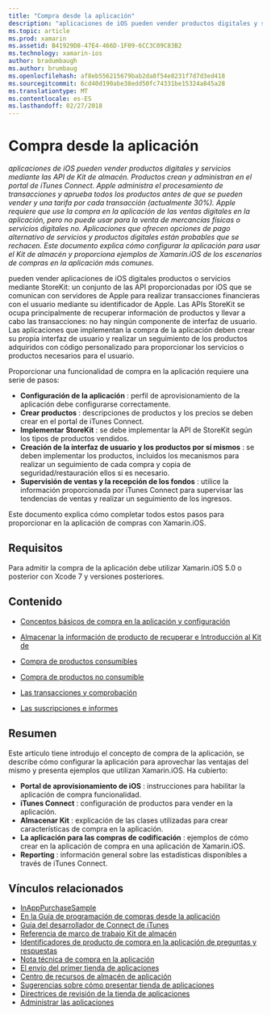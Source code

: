 ```yaml
---
title: "Compra desde la aplicación"
description: "aplicaciones de iOS pueden vender productos digitales y servicios mediante las API de Kit de almacén. Productos crean y administran en el portal de iTunes Connect. Apple administra el procesamiento de transacciones y aprueba todos los productos antes de que se pueden vender y una tarifa por cada transacción (actualmente 30%). Apple requiere que use la compra en la aplicación de las ventas digitales en la aplicación, pero no puede usar para la venta de mercancías físicas o servicios digitales no. Aplicaciones que ofrecen opciones de pago alternativo de servicios y productos digitales están probables que se rechacen. Este documento explica cómo configurar la aplicación para usar el Kit de almacén y proporciona ejemplos de Xamarin.iOS de los escenarios de compras en la aplicación más comunes."
ms.topic: article
ms.prod: xamarin
ms.assetid: B41929D8-47E4-466D-1F09-6CC3C09C83B2
ms.technology: xamarin-ios
author: bradumbaugh
ms.author: brumbaug
ms.openlocfilehash: af8eb556215679bab2da8f54e8231f7d7d3ed418
ms.sourcegitcommit: 6cd40d190abe38edd50fc74331be15324a845a28
ms.translationtype: MT
ms.contentlocale: es-ES
ms.lasthandoff: 02/27/2018
---
```

# <a name="in-app-purchasing"></a>Compra desde la aplicación

_aplicaciones de iOS pueden vender productos digitales y servicios mediante las API de Kit de almacén. Productos crean y administran en el portal de iTunes Connect. Apple administra el procesamiento de transacciones y aprueba todos los productos antes de que se pueden vender y una tarifa por cada transacción (actualmente 30%). Apple requiere que use la compra en la aplicación de las ventas digitales en la aplicación, pero no puede usar para la venta de mercancías físicas o servicios digitales no. Aplicaciones que ofrecen opciones de pago alternativo de servicios y productos digitales están probables que se rechacen. Este documento explica cómo configurar la aplicación para usar el Kit de almacén y proporciona ejemplos de Xamarin.iOS de los escenarios de compras en la aplicación más comunes._


pueden vender aplicaciones de iOS digitales productos o servicios mediante StoreKit: un conjunto de las API proporcionadas por iOS que se comunican con servidores de Apple para realizar transacciones financieras con el usuario mediante su identificador de Apple. Las APIs StoreKit se ocupa principalmente de recuperar información de productos y llevar a cabo las transacciones: no hay ningún componente de interfaz de usuario. Las aplicaciones que implementan la compra de la aplicación deben crear su propia interfaz de usuario y realizar un seguimiento de los productos adquiridos con código personalizado para proporcionar los servicios o productos necesarios para el usuario.

Proporcionar una funcionalidad de compra en la aplicación requiere una serie de pasos:

-  **Configuración de la aplicación** : perfil de aprovisionamiento de la aplicación debe configurarse correctamente.
-  **Crear productos** : descripciones de productos y los precios se deben crear en el portal de iTunes Connect.
-  **Implementar StoreKit** : se debe implementar la API de StoreKit según los tipos de productos vendidos.
-  **Creación de la interfaz de usuario y los productos por sí mismos** : se deben implementar los productos, incluidos los mecanismos para realizar un seguimiento de cada compra y copia de seguridad/restauración ellos si es necesario.
-  **Supervisión de ventas y la recepción de los fondos** : utilice la información proporcionada por iTunes Connect para supervisar las tendencias de ventas y realizar un seguimiento de los ingresos.


Este documento explica cómo completar todos estos pasos para proporcionar en la aplicación de compras con Xamarin.iOS.


## <a name="requirements"></a>Requisitos

Para admitir la compra de la aplicación debe utilizar Xamarin.iOS 5.0 o posterior con Xcode 7 y versiones posteriores.

## <a name="contents"></a>Contenido

 * [Conceptos básicos de compra en la aplicación y configuración](~/ios/platform/in-app-purchasing/in-app-purchase-basics-and-configuration.md)

 * [Almacenar la información de producto de recuperar e Introducción al Kit de](~/ios/platform/in-app-purchasing/store-kit-overview-and-retreiving-product-information.md)

 * [Compra de productos consumibles](~/ios/platform/in-app-purchasing/purchasing-consumable-products.md)

 * [Compra de productos no consumible](~/ios/platform/in-app-purchasing/purchasing-non-consumable-products.md)

 * [Las transacciones y comprobación](~/ios/platform/in-app-purchasing/transactions-and-verification.md)

 * [Las suscripciones e informes](~/ios/platform/in-app-purchasing/subscriptions-and-reporting.md)


## <a name="summary"></a>Resumen

Este artículo tiene introdujo el concepto de compra de la aplicación, se describe cómo configurar la aplicación para aprovechar las ventajas del mismo y presenta ejemplos que utilizan Xamarin.iOS. Ha cubierto:

-  **Portal de aprovisionamiento de iOS** : instrucciones para habilitar la aplicación de compra funcionalidad.
-  **iTunes Connect** : configuración de productos para vender en la aplicación.
-  **Almacenar Kit** : explicación de las clases utilizadas para crear características de compra en la aplicación.
-  **La aplicación para las compras de codificación** : ejemplos de cómo crear en la aplicación de compra en una aplicación de Xamarin.iOS.
-  **Reporting** : información general sobre las estadísticas disponibles a través de iTunes Connect.


## <a name="related-links"></a>Vínculos relacionados

- [InAppPurchaseSample](https://developer.xamarin.com/samples/StoreKit/)
- [En la Guía de programación de compras desde la aplicación](https://developer.apple.com/library/ios/documentation/NetworkingInternet/Conceptual/StoreKitGuide/Introduction.html)
- [Guía del desarrollador de Connect de iTunes](https://developer.apple.com/library/ios/documentation/LanguagesUtilities/Conceptual/iTunesConnect_Guide/iTunesConnect_Guide.pdf)
- [Referencia de marco de trabajo Kit de almacén](https://developer.apple.com/library/ios/documentation/StoreKit/Reference/StoreKit_Collection/StoreKit_Collection.pdf)
- [Identificadores de producto de compra en la aplicación de preguntas y respuestas](https://developer.apple.com/library/ios/#qa/qa1329/_index.html)
- [Nota técnica de compra en la aplicación](https://developer.apple.com/library/ios/#technotes/tn2259/_index.html)
- [El envío del primer tienda de aplicaciones](https://developer.apple.com/library/ios/documentation/IDEs/Conceptual/AppDistributionGuide/Introduction/Introduction.html)
- [Centro de recursos de almacén de aplicación](https://developer.apple.com/appstore/index.html)
- [Sugerencias sobre cómo presentar tienda de aplicaciones](https://developer.apple.com/appstore/resources/submission/tips.html)
- [Directrices de revisión de la tienda de aplicaciones](https://developer.apple.com/appstore/resources/approval/guidelines.html)
- [Administrar las aplicaciones](https://developer.apple.com/appstore/resources/managing/index.html)

